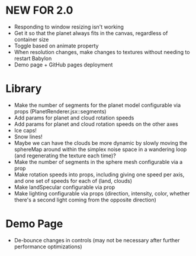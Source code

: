 # NEW FOR 2.0
* Responding to window resizing isn't working
* Get it so that the planet always fits in the canvas, regardless of container size
* Toggle based on animate property
* When resolution changes, make changes to textures without needing to restart Babylon
* Demo page + GitHub pages deployment


# Library 
* Make the number of segments for the planet model configurable via props (PlanetRenderer.jsx::segments)
* Add params for planet and cloud rotation speeds
* Add params for planet and cloud rotation speeds on the other axes
* Ice caps!
* Snow lines!
* Maybe we can have the clouds be more dynamic by slowly moving the sphereMap around within the simplex noise space in a wandering loop (and regenerating the texture each time)?
* Make the number of segments in the sphere mesh configurable via a prop
* Make rotation speeds into props, including giving one speed per axis, and one set of speeds for each of (land, clouds)
* Make landSpecular configurable via prop
* Make lighting configurable via props (direction, intensity, color, whether there's a second light coming from the opposite direction)


# Demo Page
* De-bounce changes in controls (may not be necessary after further performance optimizations)
